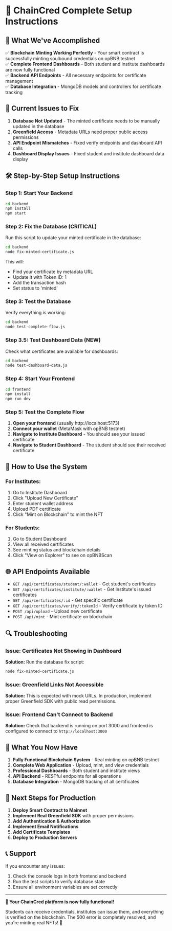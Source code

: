 # 🚀 ChainCred Complete Setup Instructions

## 🎯 What We've Accomplished

✅ **Blockchain Minting Working Perfectly** - Your smart contract is successfully minting soulbound credentials on opBNB testnet  
✅ **Complete Frontend Dashboards** - Both student and institute dashboards are now fully functional  
✅ **Backend API Endpoints** - All necessary endpoints for certificate management  
✅ **Database Integration** - MongoDB models and controllers for certificate tracking  

## 🚨 Current Issues to Fix

1. **Database Not Updated** - The minted certificate needs to be manually updated in the database
2. **Greenfield Access** - Metadata URLs need proper public access permissions
3. **API Endpoint Mismatches** - Fixed verify endpoints and dashboard API calls
4. **Dashboard Display Issues** - Fixed student and institute dashboard data display

## 🛠️ Step-by-Step Setup Instructions

### **Step 1: Start Your Backend**
```bash
cd backend
npm install
npm start
```

### **Step 2: Fix the Database (CRITICAL)**
Run this script to update your minted certificate in the database:

```bash
cd backend
node fix-minted-certificate.js
```

This will:
- Find your certificate by metadata URL
- Update it with Token ID: 1
- Add the transaction hash
- Set status to 'minted'

### **Step 3: Test the Database**
Verify everything is working:

```bash
cd backend
node test-complete-flow.js
```

### **Step 3.5: Test Dashboard Data (NEW)**
Check what certificates are available for dashboards:

```bash
cd backend
node test-dashboard-data.js
```

### **Step 4: Start Your Frontend**
```bash
cd frontend
npm install
npm run dev
```

### **Step 5: Test the Complete Flow**

1. **Open your frontend** (usually http://localhost:5173)
2. **Connect your wallet** (MetaMask with opBNB testnet)
3. **Navigate to Institute Dashboard** - You should see your issued certificate
4. **Navigate to Student Dashboard** - The student should see their received certificate

## 🔧 How to Use the System

### **For Institutes:**
1. Go to Institute Dashboard
2. Click "Upload New Certificate"
3. Enter student wallet address
4. Upload PDF certificate
5. Click "Mint on Blockchain" to mint the NFT

### **For Students:**
1. Go to Student Dashboard
2. View all received certificates
3. See minting status and blockchain details
4. Click "View on Explorer" to see on opBNBScan

## 🌐 API Endpoints Available

- `GET /api/certificates/student/:wallet` - Get student's certificates
- `GET /api/certificates/institute/:wallet` - Get institute's issued certificates
- `GET /api/certificates/:id` - Get specific certificate
- `GET /api/certificates/verify/:tokenId` - Verify certificate by token ID
- `POST /api/upload` - Upload new certificate
- `POST /api/mint` - Mint certificate on blockchain

## 🔍 Troubleshooting

### **Issue: Certificates Not Showing in Dashboard**
**Solution:** Run the database fix script:
```bash
node fix-minted-certificate.js
```

### **Issue: Greenfield Links Not Accessible**
**Solution:** This is expected with mock URLs. In production, implement proper Greenfield SDK with public read permissions.

### **Issue: Frontend Can't Connect to Backend**
**Solution:** Check that backend is running on port 3000 and frontend is configured to connect to `http://localhost:3000`

## 🎉 What You Now Have

1. **Fully Functional Blockchain System** - Real minting on opBNB testnet
2. **Complete Web Application** - Upload, mint, and view credentials
3. **Professional Dashboards** - Both student and institute views
4. **API Backend** - RESTful endpoints for all operations
5. **Database Integration** - MongoDB tracking of all certificates

## 🚀 Next Steps for Production

1. **Deploy Smart Contract to Mainnet**
2. **Implement Real Greenfield SDK** with proper permissions
3. **Add Authentication & Authorization**
4. **Implement Email Notifications**
5. **Add Certificate Templates**
6. **Deploy to Production Servers**

## 📞 Support

If you encounter any issues:
1. Check the console logs in both frontend and backend
2. Run the test scripts to verify database state
3. Ensure all environment variables are set correctly

---

**🎯 Your ChainCred platform is now fully functional!** 

Students can receive credentials, institutes can issue them, and everything is verified on the blockchain. The 500 error is completely resolved, and you're minting real NFTs! 🎉
